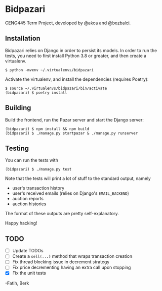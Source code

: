 # Bidpazari

CENG445 Term Project, developed by @akca and @bozbalci.

## Installation

Bidpazari relies on Django in order to persist its models. In
order to run the tests, you need to first install Python 3.8 or
greater, and then create a virtualenv.

    $ python -mvenv ~/.virtualenvs/bidpazari

Activate the virtualenv, and install the dependencies (requires Poetry):

    $ source ~/.virtualenvs/bidpazari/bin/activate
    (bidpazari) $ poetry install

## Building

Build the frontend, run the Pazar server and start the Django server:

    (bidpazari) $ npm install && npm build
    (bidpazari) $ ./manage.py startpazar & ./manage.py runserver


## Testing

You can run the tests with

    (bidpazari) $ ./manage.py test

Note that the tests will print a lot of stuff to the standard output,
namely

- user's transaction history
- user's received emails (relies on Django's `EMAIL_BACKEND`)
- auction reports
- auction histories

The format of these outputs are pretty self-explanatory.

Happy hacking!

## TODO

- [ ] Update TODOs
- [ ] Create a `sell(...)` method that wraps transaction creation
- [ ] Fix thread blocking issue in decrement strategy
- [ ] Fix price decrementing having an extra call upon stopping
- [x] Fix the unit tests

-Fatih, Berk
